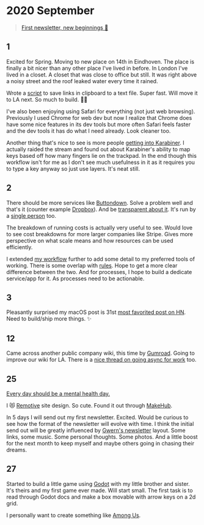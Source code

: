 # 2020 September

> [First newsletter, new beginnings 💛](https://buttondown.email/nikitavoloboev/archive/first-newsletter-new-beginnings/)

## 1

Excited for Spring. Moving to new place on 14th in Eindhoven. The place is finally a bit nicer than any other place I've lived in before. In London I've lived in a closet. A closet that was close to office but still. It was right above a noisy street and the roof leaked water every time it rained.

Wrote a [script](https://twitter.com/nikitavoloboev/status/1300497250800500736) to save links in clipboard to a text file. Super fast. Will move it to LA next. So much to build. 👨‍💻

I've also been enjoying using Safari for everything (not just web browsing). Previously I used Chrome for web dev but now I realize that Chrome does have some nice features in its dev tools but more often Safari feels faster and the dev tools it has do what I need already. Look cleaner too.

Another thing that's nice to see is more people [getting into Karabiner](https://dev.to/swyx/notes-on-karabiner-elements-from-john-lindquist-4cmo). I actually raided the stream and found out about Karabiner's ability to map keys based off how many fingers lie on the trackpad. In the end though this workflow isn't for me as I don't see much usefulness in it as it requires you to type a key anyway so just use layers. It's neat still.

## 2

There should be more services like [Buttondown](https://buttondown.email). Solve a problem well and that's it (counter example [Dropbox](https://tonsky.me/blog/syncthing/)). And be [transparent about it](https://www.notion.so/Running-Costs-f29729ded5494272947f656440967cbf). It's run by a [single person](https://buttondown.email/features/run-by-a-human) too.

The breakdown of running costs is actually very useful to see. Would love to see cost breakdowns for more larger companies like Stripe. Gives more perspective on what scale means and how resources can be used efficiently.

I extended [my workflow](../../sharing/my-workflow.md) further to add some detail to my preferred tools of working. There is some overlap with [rules](../../focusing/rules.md). Hope to get a more clear difference between the two. And for processes, I hope to build a dedicate service/app for it. As processes need to be actionable.

## 3

Pleasantly surprised my macOS post is 31st [most favorited post on HN](https://observablehq.com/@tomlarkworthy/hacker-favourites-analysis). Need to build/ship more things. ✨

## 12

Came across another public company wiki, this time by [Gumroad](https://www.notion.so/Public-Wiki-72663c59ed5a432a9d52accafd8f166e). Going to improve our wiki for LA. There is a [nice thread on going async for work](https://twitter.com/shl/status/1222545212477599751) too.

## 25

[Every day should be a mental health day.](https://twitter.com/techgirl1908/status/1309214827030540288)

I 😻 [Remotive](https://remotive.io/) site design. So cute. Found it out through [MakeHub](https://makehub.io/).

In 5 days I will send out my first newsletter. Excited. Would be curious to see how the format of the newsletter will evolve with time. I think the initial send out will be greatly influenced by [Gwern's newsletter](https://www.gwern.net/tags/newsletter) layout. Some links, some music. Some personal thoughts. Some photos. And a little boost for the next month to keep myself and maybe others going in chasing their dreams.

## 27

Started to build a little game using [Godot](https://godotengine.org) with my little brother and sister. It's theirs and my first game ever made. Will start small. The first task is to read through Godot docs and make a box movable with arrow keys on a 2d grid.

I personally want to create something like [Among Us](http://www.innersloth.com/gameAmongUs.php).
